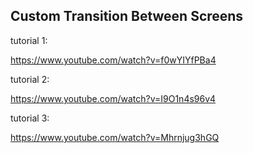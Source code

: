 
## Custom Transition Between Screens 

tutorial 1: 

https://www.youtube.com/watch?v=f0wYIYfPBa4

tutorial 2: 

https://www.youtube.com/watch?v=I9O1n4s96v4

tutorial 3: 

https://www.youtube.com/watch?v=Mhrnjug3hGQ

